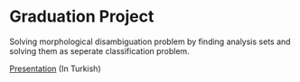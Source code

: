 # Graduation Project

Solving morphological disambiguation problem by finding analysis sets and solving them as seperate classification problem.

[Presentation](https://github.com/ozanarkancan/MorphDisamb/blob/master/assets/presentation.pdf) (In Turkish)
